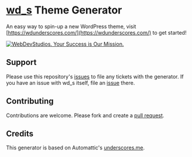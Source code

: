 # [wd_s](https://github.com/WebDevStudios/wd_s) Theme Generator

An easy way to spin-up a new WordPress theme, visit [https://wdunderscores.com/](https://wdunderscores.com/) to get started!

<a href="https://webdevstudios.com/contact/"><img src="https://webdevstudios.com/wp-content/uploads/2018/04/wds-github-banner.png" alt="WebDevStudios. Your Success is Our Mission."></a>

## Support
Please use this repository's [issues](https://github.com/WebDevStudios/wd_s-generator/issues) to file any tickets with the generator. If you have an issue with wd_s itself, file an [issue](https://github.com/WebDevStudios/wd_s/issues) there.

## Contributing
Contributions are welcome. Please fork and create a [pull request](https://github.com/WebDevStudios/wd_s-generator/pulls).

## Credits
This generator is based on Automattic's [underscores.me](https://github.com/Automattic/underscores.me).
